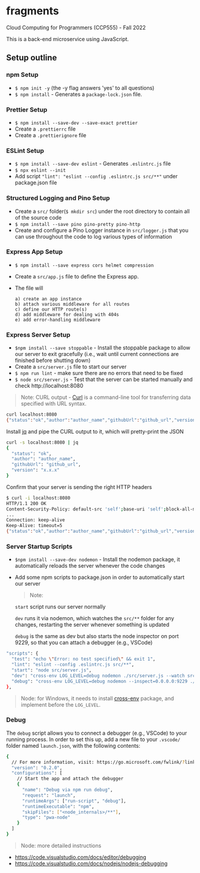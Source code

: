 # fragments

Cloud Computing for Programmers (CCP555) - Fall 2022

This is a back-end microservice using JavaScript.

## Setup outline

### npm Setup

- `$ npm init -y` (the -y flag answers 'yes' to all questions)
- `$ npm install` - Generates a `package-lock.json` file.

### Prettier Setup

- `$ npm install --save-dev --save-exact prettier`
- Create a `.prettierrc` file
- Create a `.prettierignore` file

### ESLint Setup

- `$ npm install --save-dev eslint` - Generates `.eslintrc.js` file
- `$ npx eslint --init`
- Add script `"lint": "eslint --config .eslintrc.js src/**"` under package.json file

### Structured Logging and Pino Setup

- Create a `src/` folder(`$ mkdir src`) under the root directory to contain all of the source code
- `$ npm install --save pino pino-pretty pino-http`
- Create and configure a Pino Logger instance in `src/logger.js` that you can use throughout the code to log various types of information

### Express App Setup

- `$ npm install --save express cors helmet compression`
- Create a `src/app.js` file to define the Express app.
- The file will

      a) create an app instance
      b) attach various middleware for all routes
      c) define our HTTP route(s)
      d) add middleware for dealing with 404s
      e) add error-handling middleware

### Express Server Setup

- `$npm install --save stoppable` - Install the stoppable package to allow our server to exit gracefully (i.e., wait until current connections are finished before shutting down)
- Create a `src/server.js` file to start our server
- `$ npm run lint` - make sure there are no errors that need to be fixed
- `$ node src/server.js` - Test that the server can be started manually and check http://localhost:8080

> Note: CURL output - [Curl](https://curl.se) is a command-line tool for transferring data specified with URL syntax.

```sh
curl localhost:8080
{"status":"ok","author":"author_name","githubUrl":"github_url","version":"x.x.x"}
```

Install [jq](https://stedolan.github.io/jq/) and pipe the CURL output to it, which will pretty-print the JSON

```sh
curl -s localhost:8080 | jq
{
  "status": "ok",
  "author": "author_name",
  "githubUrl": "github_url",
  "version": "x.x.x"
}
```

Confirm that your server is sending the right HTTP headers

```sh
$ curl -i localhost:8080
HTTP/1.1 200 OK
Content-Security-Policy: default-src 'self';base-uri 'self';block-all-mixed-content;
...
Connection: keep-alive
Keep-Alive: timeout=5
{"status":"ok","author":"author_name","githubUrl":"github_url","version":"x.x.x"}
```

### Server Startup Scripts

- `$npm install --save-dev nodemon` - Install the nodemon package, it automatically reloads the server whenever the code changes
- Add some npm scripts to package.json in order to automatically start our server

  > Note:

  `start` script runs our server normally

  `dev` runs it via nodemon, which watches the `src/**` folder for any changes, restarting the server whenever something is updated

  `debug` is the same as dev but also starts the node inspector on port 9229, so that you can attach a debugger (e.g., VSCode)

```sh
"scripts": {
  "test": "echo \"Error: no test specified\" && exit 1",
  "lint": "eslint --config .eslintrc.js src/**",
  "start": "node src/server.js",
  "dev": "cross-env LOG_LEVEL=debug nodemon ./src/server.js --watch src",
  "debug": "cross-env LOG_LEVEL=debug nodemon --inspect=0.0.0.0:9229 ./src/server.js --watch src"
},
```

> Node: for Windows, it needs to install [cross-env](https://www.npmjs.com/package/cross-env) package, and implement before the `LOG_LEVEL`.

### Debug

The `debug` script allows you to connect a debugger (e.g., VSCode) to your running process. In order to set this up, add a new file to your `.vscode/` folder named `launch.json`, with the following contents:

```sh
{
  // For more information, visit: https://go.microsoft.com/fwlink/?linkid=830387
  "version": "0.2.0",
  "configurations": [
    // Start the app and attach the debugger
    {
      "name": "Debug via npm run debug",
      "request": "launch",
      "runtimeArgs": ["run-script", "debug"],
      "runtimeExecutable": "npm",
      "skipFiles": ["<node_internals>/**"],
      "type": "pwa-node"
    }
  ]
}
```

> Node: more detailed instructions

- <https://code.visualstudio.com/docs/editor/debugging>
- <https://code.visualstudio.com/docs/nodejs/nodejs-debugging>
